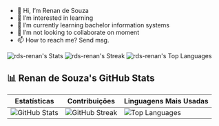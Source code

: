 - 👋 Hi, I’m Renan de Souza
- 👀 I’m interested in learning
- 🌱 I’m currently learning bachelor information systems
- 💞️ I’m not looking to collaborate on moment
- 📫 How to reach me? Send msg.

![rds-renan's Stats](https://github-readme-stats.vercel.app/api?username=rds-renan&theme=merko&show_icons=true&hide_border=false&count_private=true)
![rds-renan's Streak](https://github-readme-streak-stats.herokuapp.com/?user=rds-renan&theme=merko&hide_border=false)
![rds-renan's Top Languages](https://github-readme-stats.vercel.app/api/top-langs/?username=rds-renan&theme=merko&show_icons=true&hide_border=false&layout=compact)


## 📊 Renan de Souza's GitHub Stats

| Estatísticas | Contribuições | Linguagens Mais Usadas |
| ------------ | ------------- | ---------------------- |
| ![GitHub Stats](https://github-readme-stats.vercel.app/api?username=rds-renan&show_icons=true&theme=dark) | ![GitHub Streak](https://github-readme-streak-stats.herokuapp.com/?user=rds-renan&theme=dark) | ![Top Languages](https://github-readme-stats.vercel.app/api/top-langs/?username=rds-renan&layout=compact&theme=dark) |



<!---
rds-renan/rds-renan is a ✨ special ✨ repository because its `README.md` (this file) appears on your GitHub profile.
You can click the Preview link to take a look at your changes.
--->
